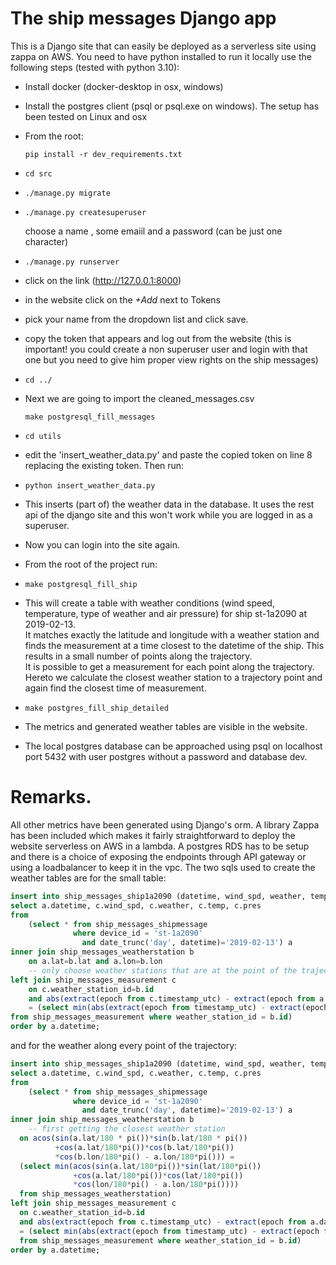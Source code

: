 # The ship messages Django app

This is a Django site that can easily be deployed as a serverless site using zappa on AWS. 
You need to have python installed
to run it locally use the following steps (tested with python 3.10):
* Install docker (docker-desktop in osx, windows)
* Install the postgres client (psql or psql.exe on windows). The setup has been tested on Linux and osx
* From the root: 

      pip install -r dev_requirements.txt
*     cd src
*     ./manage.py migrate
*     ./manage.py createsuperuser 
     choose a name , some emaiil and a password (can be just one character)
*     ./manage.py runserver
* click on the link (http://127.0.0.1:8000)
* in the website click on the *+Add* next to Tokens
* pick your name from the dropdown list and click save.
* copy the token that appears and log out from the website (this is important! you could create a non superuser user and login with that one but you need to give him proper view rights on the ship messages)
*     cd ../
* Next we are going to import the cleaned_messages.csv

      make postgresql_fill_messages
*     cd utils
* edit the 'insert_weather_data.py' and paste the copied token on line 8 replacing the existing token. Then run:
*     python insert_weather_data.py
* This inserts (part of) the weather data in the database. It uses the rest api of the django site and this won't work while you are logged in as a superuser.
* Now you can login into the site again.
* From the root of the project run:
*     make postgresql_fill_ship
* This will create a table with weather conditions (wind speed, temperature, type of weather and air pressure) for ship st-1a2090 at 2019-02-13.  
  It matches exactly the latitude and longitude with a weather station and finds the measurement at a time closest to the datetime of the ship. 
  This results in a small number of points along the trajectory.  
  It is possible to get a measurement for each point along the trajectory.
  Hereto we calculate the closest weather station to a trajectory point and again find the closest time of measurement.
*     make postgres_fill_ship_detailed
* The metrics and generated weather tables are visible in the website.
* The local postgres database can be approached using psql on localhost port 5432 with user postgres without a password and database dev.

# Remarks.
All other metrics have been generated using Django's orm. 
A library Zappa has been included which makes it fairly straightforward to deploy the website serverless on AWS in a lambda.
A postgres RDS has to be setup and there is a choice of exposing the endpoints through API gateway or using a loadbalancer to keep it in the vpc.
The two sqls used to create the weather tables are for the small table:
```sql
insert into ship_messages_ship1a2090 (datetime, wind_spd, weather, temp, pres)
select a.datetime, c.wind_spd, c.weather, c.temp, c.pres
from 
    (select * from ship_messages_shipmessage 
              where device_id = 'st-1a2090' 
                and date_trunc('day', datetime)='2019-02-13') a
inner join ship_messages_weatherstation b
    on a.lat=b.lat and a.lon=b.lon  
    -- only choose weather stations that are at the point of the trajectory
left join ship_messages_measurement c
    on c.weather_station_id=b.id 
    and abs(extract(epoch from c.timestamp_utc) - extract(epoch from a.datetime))
    = (select min(abs(extract(epoch from timestamp_utc) - extract(epoch from a.datetime)))
from ship_messages_measurement where weather_station_id = b.id)
order by a.datetime;
```
and for the weather along every point of the trajectory:
```sql
insert into ship_messages_ship1a2090 (datetime, wind_spd, weather, temp, pres)
select a.datetime, c.wind_spd, c.weather, c.temp, c.pres
from 
    (select * from ship_messages_shipmessage 
              where device_id = 'st-1a2090' 
                and date_trunc('day', datetime)='2019-02-13') a
inner join ship_messages_weatherstation b  
    -- first getting the closest weather station
  on acos(sin(a.lat/180 * pi())*sin(b.lat/180 * pi())
          +cos(a.lat/180*pi())*cos(b.lat/180*pi())
          *cos(b.lon/180*pi() - a.lon/180*pi())) =
  (select min(acos(sin(a.lat/180*pi())*sin(lat/180*pi())
              +cos(a.lat/180*pi())*cos(lat/180*pi())
              *cos(lon/180*pi() - a.lon/180*pi())))
  from ship_messages_weatherstation)
left join ship_messages_measurement c
  on c.weather_station_id=b.id 
  and abs(extract(epoch from c.timestamp_utc) - extract(epoch from a.datetime))
  = (select min(abs(extract(epoch from timestamp_utc) - extract(epoch from a.datetime)))
  from ship_messages_measurement where weather_station_id = b.id)
order by a.datetime;
```